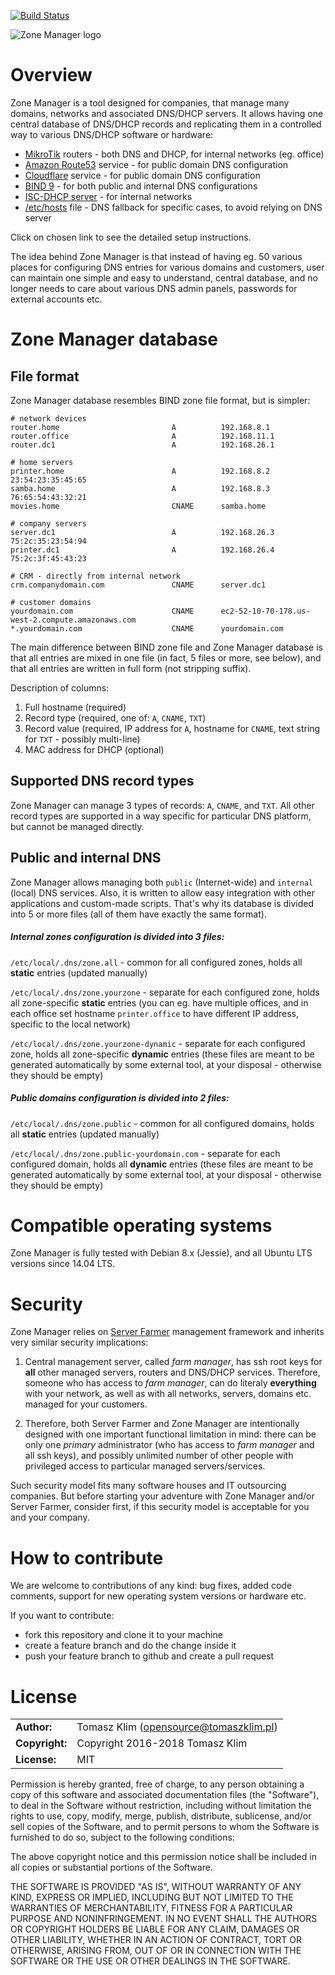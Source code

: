 [![Build Status](https://travis-ci.org/zonemanager/zonemanager.png?branch=master)](https://travis-ci.org/zonemanager/zonemanager)

![Zone Manager logo](docs/logo.png)


# Overview

Zone Manager is a tool designed for companies, that manage many domains, networks and associated DNS/DHCP servers. It allows having one central database of DNS/DHCP records and replicating them in a controlled way to various DNS/DHCP software or hardware:

- [MikroTik](docs/mikrotik.md) routers - both DNS and DHCP, for internal networks (eg. office)
- [Amazon Route53](docs/aws.md) service - for public domain DNS configuration
- [Cloudflare](docs/cloudflare.md) service - for public domain DNS configuration
- [BIND 9](docs/bind.md) - for both public and internal DNS configurations
- [ISC-DHCP server](docs/dhcp.md) - for internal networks
- [/etc/hosts](docs/hosts.md) file - DNS fallback for specific cases, to avoid relying on DNS server

Click on chosen link to see the detailed setup instructions.

The idea behind Zone Manager is that instead of having eg. 50 various places for configuring DNS entries for various domains and customers, user can maintain one simple and easy to understand, central database, and no longer needs to care about various DNS admin panels, passwords for external accounts etc.

# Zone Manager database

## File format

Zone Manager database resembles BIND zone file format, but is simpler:

```
# network devices
router.home                         A          192.168.8.1
router.office                       A          192.168.11.1
router.dc1                          A          192.168.26.1

# home servers
printer.home                        A          192.168.8.2       23:54:23:35:45:65
samba.home                          A          192.168.8.3       76:65:54:43:32:21
movies.home                         CNAME      samba.home

# company servers
server.dc1                          A          192.168.26.3      75:2c:35:23:54:94
printer.dc1                         A          192.168.26.4      75:2c:3f:45:43:23

# CRM - directly from internal network
crm.companydomain.com               CNAME      server.dc1

# customer domains
yourdomain.com                      CNAME      ec2-52-10-70-178.us-west-2.compute.amazonaws.com
*.yourdomain.com                    CNAME      yourdomain.com
```

The main difference between BIND zone file and Zone Manager database is that all entries are mixed in one file (in fact, 5 files or more, see below), and that all entries are written in full form (not stripping suffix).

Description of columns:

1. Full hostname (required)
2. Record type (required, one of: `A`, `CNAME`, `TXT`)
3. Record value (required, IP address for `A`, hostname for `CNAME`, text string for `TXT` - possibly multi-line)
4. MAC address for DHCP (optional)

## Supported DNS record types

Zone Manager can manage 3 types of records: `A`, `CNAME`, and `TXT`. All other record types are supported in a way specific for particular DNS platform, but cannot be managed directly.

## Public and internal DNS

Zone Manager allows managing both `public` (Internet-wide) and `internal` (local) DNS services. Also, it is written to allow easy integration with other applications and custom-made scripts. That's why its database is divided into 5 or more files (all of them have exactly the same format).

##### Internal zones configuration is divided into 3 files:

`/etc/local/.dns/zone.all` - common for all configured zones, holds all **static** entries (updated manually)

`/etc/local/.dns/zone.yourzone` - separate for each configured zone, holds all zone-specific **static** entries (you can eg. have multiple offices, and in each office set hostname `printer.office` to have different IP address, specific to the local network)

`/etc/local/.dns/zone.yourzone-dynamic` - separate for each configured zone, holds all zone-specific **dynamic** entries (these files are meant to be generated automatically by some external tool, at your disposal - otherwise they should be empty)

##### Public domains configuration is divided into 2 files:

`/etc/local/.dns/zone.public` - common for all configured domains, holds all **static** entries (updated manually)

`/etc/local/.dns/zone.public-yourdomain.com` - separate for each configured domain, holds all **dynamic** entries (these files are meant to be generated automatically by some external tool, at your disposal - otherwise they should be empty)

# Compatible operating systems

Zone Manager is fully tested with Debian 8.x (Jessie), and all Ubuntu LTS versions since 14.04 LTS.

# Security

Zone Manager relies on [Server Farmer](http://serverfarmer.org/basics.html) management framework and inherits very similar security implications:

1. Central management server, called *farm manager*, has ssh root keys for **all** other managed servers, routers and DNS/DHCP services. Therefore, someone who has access to *farm manager*, can do literaly **everything** with your network, as well as with all networks, servers, domains etc. managed for your customers.

2. Therefore, both Server Farmer and Zone Manager are intentionally designed with one important functional limitation in mind: there can be only one *primary* administrator (who has access to *farm manager* and all ssh keys), and possibly unlimited number of other people with privileged access to particular managed servers/services.

Such security model fits many software houses and IT outsourcing companies. But before starting your adventure with Zone Manager and/or Server Farmer, consider first, if this security model is acceptable for you and your company.

# How to contribute

We are welcome to contributions of any kind: bug fixes, added code comments, support for new operating system versions or hardware etc.

If you want to contribute:
- fork this repository and clone it to your machine
- create a feature branch and do the change inside it
- push your feature branch to github and create a pull request

# License

|                      |                                          |
|:---------------------|:-----------------------------------------|
| **Author:**          | Tomasz Klim (<opensource@tomaszklim.pl>) |
| **Copyright:**       | Copyright 2016-2018 Tomasz Klim          |
| **License:**         | MIT                                      |

Permission is hereby granted, free of charge, to any person obtaining a copy
of this software and associated documentation files (the "Software"), to deal
in the Software without restriction, including without limitation the rights
to use, copy, modify, merge, publish, distribute, sublicense, and/or sell
copies of the Software, and to permit persons to whom the Software is
furnished to do so, subject to the following conditions:

The above copyright notice and this permission notice shall be included in all
copies or substantial portions of the Software.

THE SOFTWARE IS PROVIDED "AS IS", WITHOUT WARRANTY OF ANY KIND, EXPRESS OR
IMPLIED, INCLUDING BUT NOT LIMITED TO THE WARRANTIES OF MERCHANTABILITY,
FITNESS FOR A PARTICULAR PURPOSE AND NONINFRINGEMENT. IN NO EVENT SHALL THE
AUTHORS OR COPYRIGHT HOLDERS BE LIABLE FOR ANY CLAIM, DAMAGES OR OTHER
LIABILITY, WHETHER IN AN ACTION OF CONTRACT, TORT OR OTHERWISE, ARISING FROM,
OUT OF OR IN CONNECTION WITH THE SOFTWARE OR THE USE OR OTHER DEALINGS IN THE
SOFTWARE.
